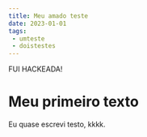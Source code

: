 ```yaml
---
title: Meu amado teste
date: 2023-01-01
tags:
 - umteste
 - doistestes
---
```


 FUI HACKEADA!

 # Meu primeiro texto

Eu quase escrevi testo, kkkk.

